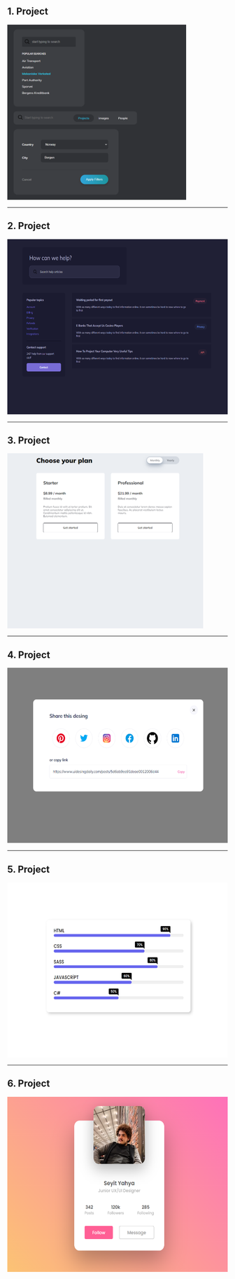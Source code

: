 ## 1. Project

<img src="image/1.project.png" alt="drawing" style="height:400px;"/>


---------------------------------------------------------------------------------


## 2. Project

<img src="image/2.project.png" alt="drawing" style="height:400px;"/>


---------------------------------------------------------------------------------


## 3. Project

<img src="image/3.project.png" alt="drawing" style="height:400px;"/>


---------------------------------------------------------------------------------


## 4. Project

<img src="image/4.project.png" alt="drawing" style="height:400px;"/>


---------------------------------------------------------------------------------


## 5. Project

<img src="image/5.project.png" alt="drawing" style="height:400px;"/>


---------------------------------------------------------------------------------


## 6. Project

<img src="image/6.project.png" alt="drawing" style="height:400px;"/>